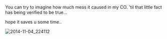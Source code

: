 You can try to imagine how much mess it caused in my CO.
'til that little fact has being verified to be true...

hope it saves u some time..

<img src="https://icompile.eladkarako.com/_uploads/2014/11/2014-11-04_224112.jpg" alt="2014-11-04_224112" rem-width="522" rem-height="370" class="aligncenter size-full wp-image-2057" />